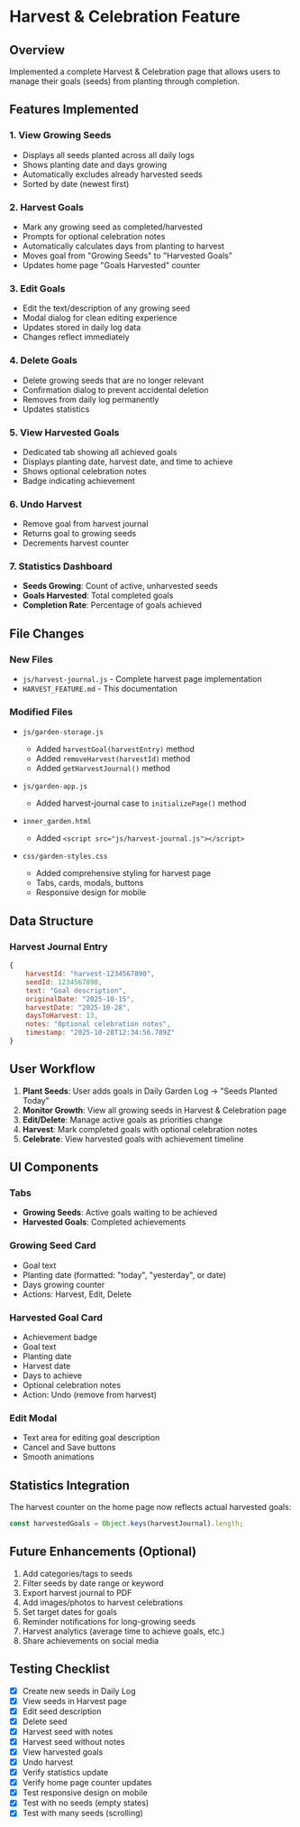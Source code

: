 # Harvest & Celebration Feature

## Overview
Implemented a complete Harvest & Celebration page that allows users to manage their goals (seeds) from planting through completion.

## Features Implemented

### 1. **View Growing Seeds**
- Displays all seeds planted across all daily logs
- Shows planting date and days growing
- Automatically excludes already harvested seeds
- Sorted by date (newest first)

### 2. **Harvest Goals**
- Mark any growing seed as completed/harvested
- Prompts for optional celebration notes
- Automatically calculates days from planting to harvest
- Moves goal from "Growing Seeds" to "Harvested Goals"
- Updates home page "Goals Harvested" counter

### 3. **Edit Goals**
- Edit the text/description of any growing seed
- Modal dialog for clean editing experience
- Updates stored in daily log data
- Changes reflect immediately

### 4. **Delete Goals**
- Delete growing seeds that are no longer relevant
- Confirmation dialog to prevent accidental deletion
- Removes from daily log permanently
- Updates statistics

### 5. **View Harvested Goals**
- Dedicated tab showing all achieved goals
- Displays planting date, harvest date, and time to achieve
- Shows optional celebration notes
- Badge indicating achievement

### 6. **Undo Harvest**
- Remove goal from harvest journal
- Returns goal to growing seeds
- Decrements harvest counter

### 7. **Statistics Dashboard**
- **Seeds Growing**: Count of active, unharvested seeds
- **Goals Harvested**: Total completed goals
- **Completion Rate**: Percentage of goals achieved

## File Changes

### New Files
- `js/harvest-journal.js` - Complete harvest page implementation
- `HARVEST_FEATURE.md` - This documentation

### Modified Files
- `js/garden-storage.js`
  - Added `harvestGoal(harvestEntry)` method
  - Added `removeHarvest(harvestId)` method
  - Added `getHarvestJournal()` method

- `js/garden-app.js`
  - Added harvest-journal case to `initializePage()` method

- `inner_garden.html`
  - Added `<script src="js/harvest-journal.js"></script>`

- `css/garden-styles.css`
  - Added comprehensive styling for harvest page
  - Tabs, cards, modals, buttons
  - Responsive design for mobile

## Data Structure

### Harvest Journal Entry
```javascript
{
    harvestId: "harvest-1234567890",
    seedId: 1234567890,
    text: "Goal description",
    originalDate: "2025-10-15",
    harvestDate: "2025-10-28",
    daysToHarvest: 13,
    notes: "Optional celebration notes",
    timestamp: "2025-10-28T12:34:56.789Z"
}
```

## User Workflow

1. **Plant Seeds**: User adds goals in Daily Garden Log → "Seeds Planted Today"
2. **Monitor Growth**: View all growing seeds in Harvest & Celebration page
3. **Edit/Delete**: Manage active goals as priorities change
4. **Harvest**: Mark completed goals with optional celebration notes
5. **Celebrate**: View harvested goals with achievement timeline

## UI Components

### Tabs
- **Growing Seeds**: Active goals waiting to be achieved
- **Harvested Goals**: Completed achievements

### Growing Seed Card
- Goal text
- Planting date (formatted: "today", "yesterday", or date)
- Days growing counter
- Actions: Harvest, Edit, Delete

### Harvested Goal Card
- Achievement badge
- Goal text
- Planting date
- Harvest date
- Days to achieve
- Optional celebration notes
- Action: Undo (remove from harvest)

### Edit Modal
- Text area for editing goal description
- Cancel and Save buttons
- Smooth animations

## Statistics Integration

The harvest counter on the home page now reflects actual harvested goals:
```javascript
const harvestedGoals = Object.keys(harvestJournal).length;
```

## Future Enhancements (Optional)

1. Add categories/tags to seeds
2. Filter seeds by date range or keyword
3. Export harvest journal to PDF
4. Add images/photos to harvest celebrations
5. Set target dates for goals
6. Reminder notifications for long-growing seeds
7. Harvest analytics (average time to achieve goals, etc.)
8. Share achievements on social media

## Testing Checklist

- [x] Create new seeds in Daily Log
- [x] View seeds in Harvest page
- [x] Edit seed description
- [x] Delete seed
- [x] Harvest seed with notes
- [x] Harvest seed without notes
- [x] View harvested goals
- [x] Undo harvest
- [x] Verify statistics update
- [x] Verify home page counter updates
- [x] Test responsive design on mobile
- [x] Test with no seeds (empty states)
- [x] Test with many seeds (scrolling)

